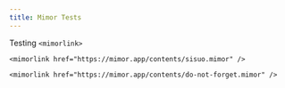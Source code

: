 ```yaml
---
title: Mimor Tests
---
```


Testing `<mimorlink>`

```
<mimorlink href="https://mimor.app/contents/sisuo.mimor" />
```

<mimorlink href="https://mimor.app/contents/sisuo.mimor" />

```
<mimorlink href="https://mimor.app/contents/do-not-forget.mimor" />
```

<mimorlink href="https://mimor.app/contents/do-not-forget.mimor" />
